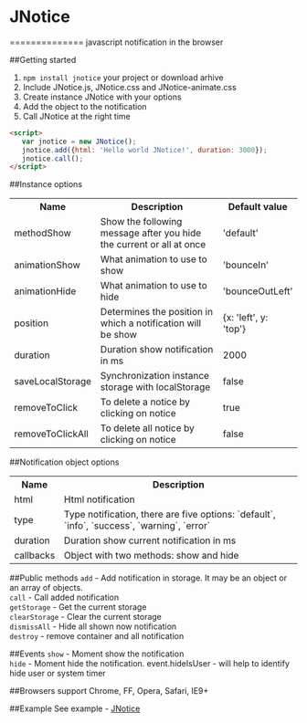 # JNotice
==============
javascript notification in the browser


##Getting started
1. `npm install jnotice` your project or download arhive
2. Include JNotice.js, JNotice.css and JNotice-animate.css
3. Create instance JNotice with your options
4. Add the object to the notification
5. Call JNotice at the right time
```html
<script>
   var jnotice = new JNotice();
   jnotice.add({html: 'Hello world JNotice!', duration: 3000});
   jnotice.call();
</script>
```

##Instance options
<table>
    <tr>
      <th>Name</td>
      <th>Description</th>
      <th>Default value</th>
    </tr>
    <tr>
      <td>methodShow</td>
      <td>Show the following message after you hide the current or all at once</td>   
      <td>'default'</td>
    </tr>
    <tr>
      <td>animationShow</td>
      <td>What animation to use to show</td>   
      <td>'bounceIn'</td>
    </tr>
    <tr>
      <td>animationHide</td>
      <td>What animation to use to hide</td>   
      <td>'bounceOutLeft'</td>
    </tr>
    <tr>
      <td>position</td>
      <td>Determines the position in which a notification will be show</td>   
      <td>{x: 'left', y: 'top'}</td>
    </tr>
    <tr>
      <td>duration</td>
      <td>Duration show notification in ms</td>   
      <td>2000</td>
    </tr>
    <tr>
      <td>saveLocalStorage</td>
      <td>Synchronization instance storage with localStorage</td>   
      <td>false</td>
    </tr>
    <tr>
      <td>removeToClick</td>
      <td>To delete a notice by clicking on notice</td>   
      <td>true</td>
    </tr>
   <tr>
      <td>removeToClickAll</td>
      <td>To delete all notice by clicking on notice</td>   
      <td>false</td>
   </tr>
</table>

##Notification object options
<table>
    <tr>
      <th>Name</td>
      <th>Description</th>
    </tr>
    <tr>
      <td>html</td>
      <td>Html notification</td>   
    </tr>
    <tr>
      <td>type</td>
      <td>Type notification, there are five options: `default`, `info`, `success`, `warning`, `error`</td>   
    </tr>
    <tr>
      <td>duration</td>
      <td>Duration show current notification in ms</td>   
    </tr>
    <tr>
      <td>callbacks</td>
      <td>Object with two methods: show and hide</td>   
    </tr>
</table>

##Public methods
`add` - Add notification in storage. It may be an object or an array of objects.<br>
`call` - Call added notification<br>
`getStorage` - Get the current storage<br>
`clearStorage` - Clear the current storage<br>
`dismissAll` - Hide all shown now notification<br>
`destroy` - remove container and all notification<br>

##Events
`show` - Moment show the notification<br>
`hide` - Moment hide the notification. event.hideIsUser - will help to identify hide user or system timer

##Browsers support
Chrome, FF, Opera, Safari, IE9+

##Example
See example - <a href="http://m-ulyanov.github.io/JNotice/">JNotice</a>
